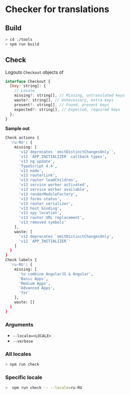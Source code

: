 # Checker for translations

## Build

```sh
> cd ./tools
> npm run build
```

## Check

Logouts `Checkout` objects of

```js
interface Checkout {
  [key: string]: {
    // Locale
    missing?: string[], // Missing, untranslated keys
    waste?: string[], // Unnecessary, extra keys
    present?: string[], // Found, present keys
    expected?: string[], // Expected, required keys
  };
}
```

**Sample out**

```sh
Check actions {
  'ru-RU': {
    missing: [
      'v12 deprecates `emitDistinctChangesOnly`',
      'v12 `APP_INITIALIZER` callback types',
      'v13 ng update',
      'TypeScript 4.4',
      'v13 node',
      'v13 routerLink',
      'v13 router loadChildren',
      'v13 service worker activated',
      'v13 service worker available',
      'v13 renderModuleFactory',
      'v13 forms status',
      'v13 router serializer',
      'v13 host binding',
      'v13 spy location',
      'v13 router URL replacement',
      'v13 removed symbols'
    ],
    waste: [
      'v12 deprecates `emitDistinctChangesOnly',
      'v12 `APP_INITIALIZER`'
    ]
  }
}
Check labels {
  'ru-RU': {
    missing: [
      'to combine AngularJS & Angular',
      'Basic Apps',
      'Medium Apps',
      'Advanced Apps',
      'for'
    ],
    waste: []
  }
}
```

### Arguments

- `--locale=<LOCALE>`
- `--verbose`

### All locales

```sh
> npm run check
```

### Specific locale

```sh
>  npm run check -- --locale=ru-RU
```
